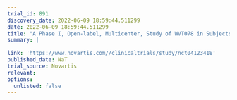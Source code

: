 ```yaml
---
trial_id: 891
discovery_date: 2022-06-09 18:59:44.511299
date: 2022-06-09 18:59:44.511299
title: "A Phase I, Open-label, Multicenter, Study of WVT078 in Subjects With Relapsed and&#x2F;or Refractory Multiple Myeloma"
summary: |
  
link: 'https://www.novartis.com//clinicaltrials/study/nct04123418'
published_date: NaT
trial_source: Novartis
relevant: 
options:
  unlisted: false
---
```

